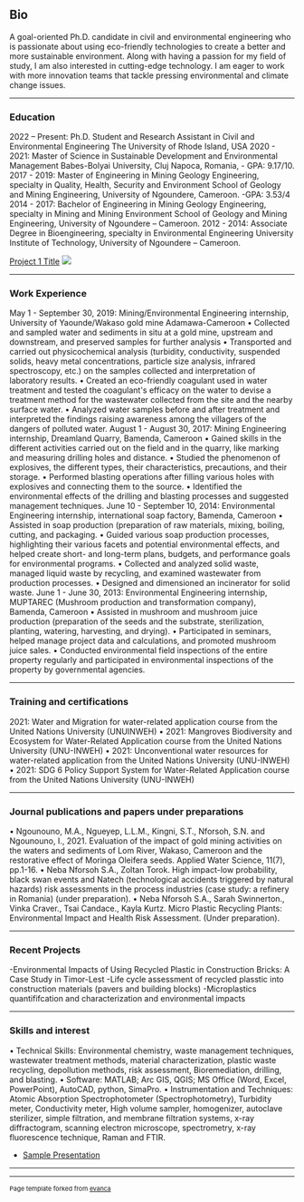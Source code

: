 ## Bio
A goal-oriented Ph.D. candidate in civil and environmental engineering who is passionate about using eco-friendly
technologies to create a better and more sustainable environment. Along with having a passion for my field of study,
I am also interested in cutting-edge technology. I am eager to work with more innovation teams that tackle pressing
environmental and climate change issues.

---
### Education
2022 – Present: Ph.D. Student and Research Assistant in Civil and Environmental Engineering
The University of Rhode Island, USA
2020 - 2021: Master of Science in Sustainable Development and Environmental Management
Babes-Bolyai University, Cluj Napoca, Romania, - GPA: 9.17/10.
2017 - 2019: Master of Engineering in Mining Geology Engineering, specialty in Quality, Health, Security
and Environment
School of Geology and Mining Engineering, University of Ngoundere, Cameroon. -GPA: 3.53/4
2014 - 2017: Bachelor of Engineering in Mining Geology Engineering, specialty in Mining and Mining
Environment
School of Geology and Mining Engineering, University of Ngoundere – Cameroon.
2012 - 2014: Associate Degree in Bioengineering, specialty in Environmental Engineering
University Institute of Technology, University of Ngoundere – Cameroon.

[Project 1 Title](/sample_page)
<img src="images/dummy_thumbnail.jpg?raw=true"/>

---
### Work Experience
May 1 - September 30, 2019: Mining/Environmental Engineering internship, University of
Yaounde/Wakaso gold mine Adamawa-Cameroon
• Collected and sampled water and sediments in situ at a gold mine, upstream and downstream, and preserved
samples for further analysis
• Transported and carried out physicochemical analysis (turbidity, conductivity, suspended solids, heavy
metal concentrations, particle size analysis, infrared spectroscopy, etc.) on the samples collected and
interpretation of laboratory results.
• Created an eco-friendly coagulant used in water treatment and tested the coagulant's efficacy on the water
to devise a treatment method for the wastewater collected from the site and the nearby surface water.
• Analyzed water samples before and after treatment and interpreted the findings raising awareness among
the villagers of the dangers of polluted water.
August 1 - August 30, 2017: Mining Engineering internship, Dreamland Quarry, Bamenda, Cameroon
• Gained skills in the different activities carried out on the field and in the quarry, like marking and
measuring drilling holes and distance.
• Studied the phenomenon of explosives, the different types, their characteristics, precautions, and their
storage.
• Performed blasting operations after filling various holes with explosives and connecting them to the source.
• Identified the environmental effects of the drilling and blasting processes and suggested management
techniques.
June 10 - September 10, 2014: Environmental Engineering internship, international soap factory,
Bamenda, Cameroon
• Assisted in soap production (preparation of raw materials, mixing, boiling, cutting, and packaging.
• Guided various soap production processes, highlighting their various facets and potential environmental
effects, and helped create short- and long-term plans, budgets, and performance goals for environmental
programs.
• Collected and analyzed solid waste, managed liquid waste by recycling, and examined wastewater from
production processes.
• Designed and dimensioned an incinerator for solid waste.
June 1 - June 30, 2013: Environmental Engineering internship, MUPTAREC (Mushroom production and
transformation company), Bamenda, Cameroon
• Assisted in mushroom and mushroom juice production (preparation of the seeds and the substrate,
sterilization, planting, watering, harvesting, and drying).
• Participated in seminars, helped manage project data and calculations, and promoted mushroom juice sales.
• Conducted environmental field inspections of the entire property regularly and participated in
environmental inspections of the property by governmental agencies.

---
### Training and certifications

2021: Water and Migration for water-related application course from the United Nations University (UNUINWEH)
• 2021: Mangroves Biodiversity and Ecosystem for Water-Related Application course from the United Nations
University (UNU-INWEH)
• 2021: Unconventional water resources for water-related application from the United Nations University
(UNU-INWEH)
• 2021: SDG 6 Policy Support System for Water-Related Application course from the United Nations University
(UNU-INWEH)

---
### Journal publications and papers under preparations
• Ngounouno, M.A., Ngueyep, L.L.M., Kingni, S.T., Nforsoh, S.N. and Ngounouno, I., 2021. Evaluation of the
impact of gold mining activities on the waters and sediments of Lom River, Wakaso, Cameroon and the
restorative effect of Moringa Oleifera seeds. Applied Water Science, 11(7), pp.1-16.
• Neba Nforsoh S.A., Zoltan Torok. High impact-low probability, black swan events and Natech (technological
accidents triggered by natural hazards) risk assessments in the process industries (case study: a refinery in
Romania) (under preparation).
• Neba Nforsoh S.A., Sarah Swinnerton., Vinka Craver., Tsai Candace., Kayla Kurtz. Micro Plastic Recycling
Plants: Environmental Impact and Health Risk Assessment. (Under preparation).


---
### Recent Projects
-Environmental Impacts of Using Recycled Plastic in Construction Bricks: A Case Study in Timor-Lest
-Life cycle assessment of recycled plasstic into construction materials (pavers and building blocks)
-Microplastics quantififcation and characterization and environmental impacts

---
### Skills and interest
• Technical Skills: Environmental chemistry, waste management techniques, wastewater treatment
methods, material characterization, plastic waste recycling, depollution methods, risk assessment,
Bioremediation, drilling, and blasting.
• Software: MATLAB; Arc GIS, QGIS; MS Office (Word, Excel, PowerPoint), AutoCAD, python, SimaPro.
• Instrumentation and Techniques: Atomic Absorption Spectrophotometer (Spectrophotometry),
Turbidity meter, Conductivity meter, High volume sampler, homogenizer, autoclave sterilizer, simple
filtration, and membrane filtration systems, x-ray diffractogram, scanning electron microscope,
spectrometry, x-ray fluorescence technique, Raman and FTIR.
- [Sample Presentation](http://bloose.github.io/pdf/sample_presentation.pdf)

---




---
<p style="font-size:11px">Page template forked from <a href="https://github.com/evanca/quick-portfolio">evanca</a></p>
<!-- Remove above link if you don't want to attibute -->
